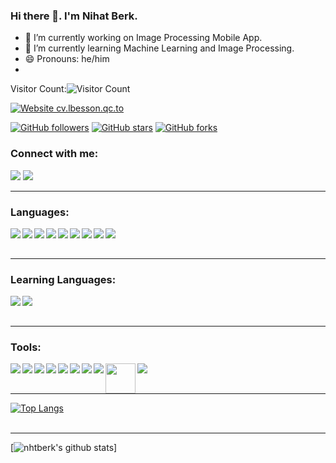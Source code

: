 ### Hi there 👋. I'm Nihat Berk.

- 🔭 I’m currently working on Image Processing Mobile App.
- 🌱 I’m currently learning Machine Learning and Image Processing.
- 😄 Pronouns: he/him
- 
Visitor Count:![Visitor Count](https://profile-counter.glitch.me/nhtberk/count.svg)
<br/>

[![Website cv.lbesson.qc.to](https://img.shields.io/website-up-down-green-red/http/cv.lbesson.qc.to.svg)](https://nhtberk.github.io/)

[![GitHub followers](https://img.shields.io/github/followers/nhtberk.svg?style=social&label=Follow&maxAge=2592000)](https://github.com/nhtberk?tab=followers)
[![GitHub stars](https://img.shields.io/github/stars/nhtberk/StrapDown.js.svg?style=social&label=Star&maxAge=2592000)](https://GitHub.com/nhtberk/StrapDown.js/stargazers/)
[![GitHub forks](https://img.shields.io/github/forks/nhtberk/StrapDown.js.svg?style=social&label=Fork&maxAge=2592000)](https://GitHub.com/nhtberk/StrapDown.js/network/)

### Connect with me:
[<img src="https://img.icons8.com/external-justicon-flat-justicon/48/000000/external-linkedin-social-media-justicon-flat-justicon.png"/>][linkedin]
[<img src="https://img.icons8.com/color/48/000000/instagram-new--v1.png"/>][instagram]

---

### Languages:
<img align="left" src="https://img.icons8.com/color/48/000000/html-5--v1.png"/>
<img align="left" src="https://img.icons8.com/color/48/000000/css3.png"/>
<img align="left" src="https://img.icons8.com/color/48/000000/python--v1.png"/>
<img align="left" src="https://img.icons8.com/officel/48/000000/php-logo.png"/>
<img align="left" src="https://img.icons8.com/fluency/48/000000/laravel.png"/>
<img align="left" src="https://img.icons8.com/color/48/000000/java-coffee-cup-logo--v1.png"/>
<img align="left" src="https://img.icons8.com/external-tal-revivo-color-tal-revivo/48/000000/external-postgre-sql-a-free-and-open-source-relational-database-management-system-logo-color-tal-revivo.png"/>
<img align="left" src="https://img.icons8.com/color/48/000000/javascript--v1.png"/>
<img align="left" src="https://img.icons8.com/color/48/000000/bootstrap.png"/>

<br />
<br />

---

### Learning Languages:
<img align="left" src="https://img.icons8.com/office/48/000000/react.png"/>
<img align="left" src="https://img.icons8.com/material-outlined/48/000000/kotlin.png"/>


<br />
<br />

---

### Tools:

<img align="left" src="https://img.icons8.com/fluency/48/000000/visual-studio-code-2019.png"/>
<img align="left" src="https://img.icons8.com/color/48/000000/nodejs.png"/>
<img align="left" src="https://img.icons8.com/color/48/000000/android-studio--v2.png"/>
<img align="left" src="https://img.icons8.com/color/48/000000/pycharm.png"/>
<img align="left" src="https://img.icons8.com/ios/48/000000/wordpress--v2.png"/>
<img align="left" src="https://img.icons8.com/color/48/000000/adobe-photoshop--v1.png"/>
<img align="left" src="https://img.icons8.com/nolan/48/brackets-ide.png"/>
<img align="left" src="https://img.icons8.com/color/48/000000/firebase.png"/>
<img align="left" src="https://user-images.githubusercontent.com/57418401/152017545-6206e5bb-b356-4a51-b5ed-b23ddbaf2287.png" width="48px" height="48px"/>
<img align="left" src="https://img.icons8.com/color/48/000000/git.png"/>

<br />
<br />

---
[![Top Langs](https://github-readme-stats.vercel.app/api/top-langs/?username=nhtberk)](https://github.com/nhtberk/github-readme-stats)
<br />
<br />

---
[![nhtberk's github stats](https://github-readme-stats.vercel.app/api?username=nhtberk&theme=blue-green)]


[instagram]: https://instagram.com/nhtberk
[linkedin]: https://linkedin.com/in/nhtberk
